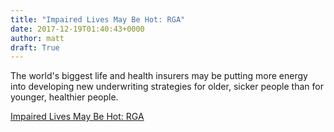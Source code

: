 ```yaml
---
title: "Impaired Lives May Be Hot: RGA"
date: 2017-12-19T01:40:43+0000
author: matt
draft: True
---
```

The world's biggest life and health insurers may be putting more energy into developing new underwriting strategies for older, sicker people than for younger, healthier people.

[ Impaired Lives May Be Hot: RGA ]( http://www.thinkadvisor.com/2017/12/14/impaired-lives-may-be-hot-rga )
